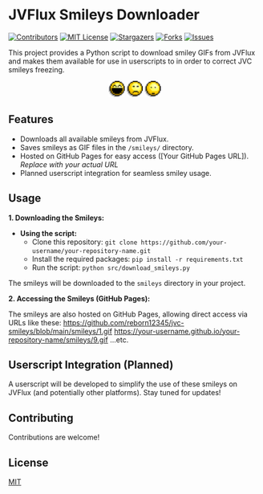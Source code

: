 # JVFlux Smileys Downloader

[![Contributors][contributors-shield]][contributors-url]
[![MIT License][license-shield]][license-url]
[![Stargazers][stars-shield]][stars-url]
[![Forks][forks-shield]][forks-url]
[![Issues][issues-shield]][issues-url]


This project provides a Python script to download smiley GIFs from JVFlux and makes them available for use in userscripts to in order to correct JVC smileys freezing.

<p align="center">
  <img src="smileys/39.gif" alt="Smiley Example 39" width="32" height="32">
  <img src="smileys/35.gif" alt="Smiley Example 35" width="32" height="32">
  <img src="smileys/22.gif" alt="Smiley Example 22" width="32" height="32">
</p>


## Features

* Downloads all available smileys from JVFlux.
* Saves smileys as GIF files in the `/smileys/` directory.
* Hosted on GitHub Pages for easy access ([Your GitHub Pages URL]).  *Replace with your actual URL*
* Planned userscript integration for seamless smiley usage.


## Usage

**1. Downloading the Smileys:**

* **Using the script:**
    * Clone this repository: `git clone https://github.com/your-username/your-repository-name.git`
    * Install the required packages: `pip install -r requirements.txt`
    * Run the script: `python src/download_smileys.py`

The smileys will be downloaded to the `smileys` directory in your project.

**2. Accessing the Smileys (GitHub Pages):**

The smileys are also hosted on GitHub Pages, allowing direct access via URLs like these:
https://github.com/reborn12345/jvc-smileys/blob/main/smileys/1.gif
https://your-username.github.io/your-repository-name/smileys/9.gif
...etc.

## Userscript Integration (Planned)

A userscript will be developed to simplify the use of these smileys on JVFlux (and potentially other platforms). Stay tuned for updates!


## Contributing

Contributions are welcome! 


## License

[MIT](LICENSE)



<!-- MARKDOWN LINKS & IMAGES -->
[contributors-shield]: https://img.shields.io/github/contributors/reborn12345/jvc-smileys.svg?style=for-the-badge
[contributors-url]: https://github.com/reborn12345/jvc-smileys/graphs/contributors
[license-shield]: https://img.shields.io/github/license/reborn12345/jvc-smileys.svg?style=for-the-badge
[license-url]: https://github.com/reborn12345/jvc-smileys/blob/master/LICENSE
[stars-shield]: https://img.shields.io/github/stars/reborn12345/jvc-smileys.svg?style=for-the-badge
[stars-url]: https://github.com/reborn12345/jvc-smileys/stargazers
[forks-shield]: https://img.shields.io/github/forks/reborn12345/jvc-smileys.svg?style=for-the-badge
[forks-url]: https://github.com/reborn12345/jvc-smileys/network/members
[issues-shield]: https://img.shields.io/github/issues/reborn12345/jvc-smileys.svg?style=for-the-badge
[issues-url]: https://github.com/reborn12345/jvc-smileys/issues
